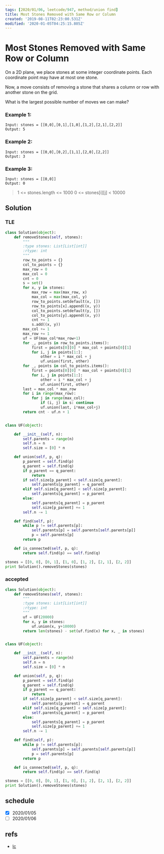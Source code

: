 ```yaml
---
tags: [2020/01/06, leetcode/947, method/union find]
title: Most Stones Removed with Same Row or Column
created: '2019-08-11T02:23:00.531Z'
modified: '2020-01-05T04:25:15.805Z'
---
```


# Most Stones Removed with Same Row or Column

On a 2D plane, we place stones at some integer coordinate points.  Each coordinate point may have at most one stone.

Now, a move consists of removing a stone that shares a column or row with another stone on the grid.

What is the largest possible number of moves we can make?

### Example 1:

```
Input: stones = [[0,0],[0,1],[1,0],[1,2],[2,1],[2,2]]
Output: 5
```

### Example 2:

```
Input: stones = [[0,0],[0,2],[1,1],[2,0],[2,2]]
Output: 3
```

### Example 3:

```
Input: stones = [[0,0]]
Output: 0
```

> 1 <= stones.length <= 1000
> 0 <= stones[i][j] < 10000

## Solution

### TLE

```python
class Solution(object):
    def removeStones(self, stones):
        """
        :type stones: List[List[int]]
        :rtype: int
        """
        row_to_points = {}
        col_to_points = {}
        max_row = 0
        max_col = 0
        cnt = 0
        s = set()
        for x, y in stones:
            max_row = max(max_row, x)
            max_col = max(max_col, y)
            row_to_points.setdefault(x, [])
            row_to_points[x].append((x, y))
            col_to_points.setdefault(y, [])
            col_to_points[y].append((x, y))
            cnt += 1
            s.add((x, y))
        max_col += 1
        max_row += 1
        uf = UF(max_col*max_row+1)
        for _, points in row_to_points.items():
            first = points[0][0] * max_col + points[0][1]
            for i, j in points[1:]:
                other = i * max_col + j
                uf.union(first, other)
        for _, points in col_to_points.items():
            first = points[0][0] * max_col + points[0][1]
            for i, j in points[1:]:
                other = i * max_col + j
                uf.union(first, other)
        last = max_col * max_row
        for i in range(max_row):
            for j in range(max_col):
                if (i, j) in s: continue
                uf.union(last, i*max_col+j)
        return cnt - uf.n + 1


class UF(object):

    def __init__(self, n):
        self.parents = range(n)
        self.n = n
        self.size = [0] * n

    def union(self, p, q):
        p_parent = self.find(p)
        q_parent = self.find(q)
        if p_parent == q_parent:
            return
        if self.size[p_parent] < self.size[q_parent]:
            self.parents[p_parent] = q_parent
        elif self.size[q_parent] < self.size[p_parent]:
            self.parents[q_parent] = p_parent
        else:
            self.parents[q_parent] = p_parent
            self.size[p_parent] += 1
        self.n -= 1

    def find(self, p):
        while p != self.parents[p]:
            self.parents[p] = self.parents[self.parents[p]]
            p = self.parents[p]
        return p

    def is_connected(self, p, q):
        return self.find(p) == self.find(q)

stones = [[0, 0], [0, 1], [1, 0], [1, 2], [2, 1], [2, 2]]
print Solution().removeStones(stones)
```

### accepted

```python
class Solution(object):
    def removeStones(self, stones):
        """
        :type stones: List[List[int]]
        :rtype: int
        """
        uf = UF(20000)
        for x, y in stones:
            uf.union(x, y+10000)
        return len(stones) - set(uf.find(x) for x, _ in stones)


class UF(object):

    def __init__(self, n):
        self.parents = range(n)
        self.n = n
        self.size = [0] * n

    def union(self, p, q):
        p_parent = self.find(p)
        q_parent = self.find(q)
        if p_parent == q_parent:
            return
        if self.size[p_parent] < self.size[q_parent]:
            self.parents[p_parent] = q_parent
        elif self.size[q_parent] < self.size[p_parent]:
            self.parents[q_parent] = p_parent
        else:
            self.parents[q_parent] = p_parent
            self.size[p_parent] += 1
        self.n -= 1

    def find(self, p):
        while p != self.parents[p]:
            self.parents[p] = self.parents[self.parents[p]]
            p = self.parents[p]
        return p

    def is_connected(self, p, q):
        return self.find(p) == self.find(q)

stones = [[0, 0], [0, 1], [1, 0], [1, 2], [2, 1], [2, 2]]
print Solution().removeStones(stones)
```

## schedule

* [x] 2020/01/05
* [ ] 2020/01/06

## refs

* [lc](https://leetcode.com/problems/most-stones-removed-with-same-row-or-column/)
